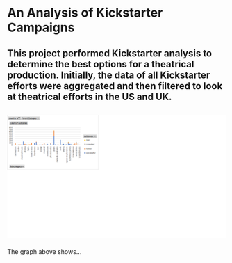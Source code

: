 # An Analysis of Kickstarter Campaigns
This project performed Kickstarter analysis to determine the best options for a theatrical production.  Initially, the data of all Kickstarter efforts were aggregated and then filtered to look at theatrical efforts in the US and UK.  
---
![this graph shows how each subcategory did](https://github.com/eric-himburg/kickstarter-analysis/blob/f2f000b04b43d69d767431ebf9560a30e25e6fdf/Subcategory%20Outcomes.png)
---
The graph above shows...
